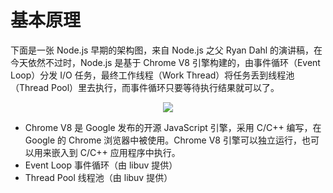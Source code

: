# 基本原理
 下面是一张 Node.js 早期的架构图，来自 Node.js 之父 Ryan Dahl 的演讲稿，在今天依然不过时，Node.js 是基于 Chrome V8 引擎构建的，由事件循环（Event Loop）分发 I/O 任务，最终工作线程（Work Thread）将任务丢到线程池（Thread Pool）里去执行，而事件循环只要等待执行结果就可以了。

<div align="center"><img src="~@img/node_architrcture.png"></div>

* Chrome V8 是 Google 发布的开源 JavaScript 引擎，采用 C/C++ 编写，在 Google 的 Chrome 浏览器中被使用。Chrome V8 引擎可以独立运行，也可以用来嵌入到 C/C++ 应用程序中执行。
* Event Loop 事件循环（由 libuv 提供）
* Thread Pool 线程池（由 libuv 提供）
